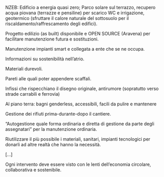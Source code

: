 NZEB: Edificio a energia quasi zero; 
Parco solare sul terrazzo, recupero acqua piovana (terrazze e pensiline) per scarico WC e irrigazione, geotermico (sfruttare il calore naturale del sottosuolo per il riscaldamento/raffrescamento degli edifici).

Progetto edilizio (as built) disponibile e OPEN SOURCE (Aravena) per facilitare manutenzione futura e sostituzioni.

Manutenzione impianti smart e collegata a ente che se ne occupa.

Informazioni su sostenibilità nell’atrio.

Materiali durevoli.

Pareti alle quali poter appendere scaffali. 

Infissi che rispecchiano il disegno originale, antirumore (sopratutto verso strade carrabili e ferrovia)

Al piano terra: bagni genderless, accessibili, facili da pulire e mantenere

Gestione dei rifiuti prima-durante-dopo il cantiere.

“Autogestione quale forma ordinaria e diretta di gestione da parte degli assegnatari” per la manutenzione ordinaria.

Riutilizzare il più possibile i materiali, sanitari, impianti tecnologici per donarli ad altre realtà che hanno la necessità.

[...]

Ogni intervento deve essere visto con le lenti dell’economia circolare, collaborativa e sostenibile.
